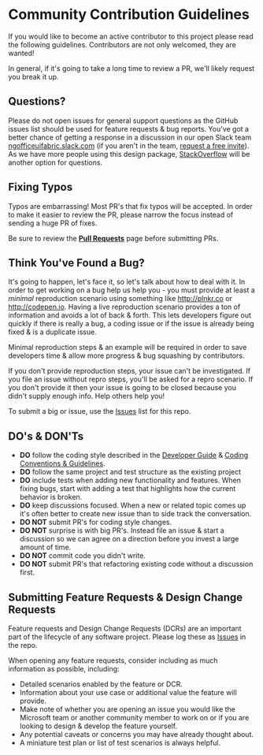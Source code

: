 # Community Contribution Guidelines

If you would like to become an active contributor to this project please read the following guidelines. Contributors are not only welcomed, they are wanted!

In general, if it's going to take a long time to review a PR, we'll likely request you break it up.

## Questions?

Please do not open issues for general support questions as the GitHub issues list should be used for feature requests & bug reports. You've got a better chance of getting a response in a discussion in our open Slack team [ngofficeuifabric.slack.com](https://ngofficeuifabric.slack.com) (if you aren't in the team, [request a free invite](http://ngofficeuifabric-slackin.azurewebsites.net/)). As we have more people using this design package, [StackOverflow](http://stackoverflow.com/questions/tagged/ng-office-ui-fabric) will be another option for questions.

## Fixing Typos

Typos are embarrassing! Most PR's that fix typos will be accepted. In order to make it easier to review the PR, please narrow the focus instead of sending a huge PR of fixes.

Be sure to review the **[Pull Requests](Pull-Requests.md)** page before submitting PRs.

## Think You've Found a Bug?

It's going to happen, let's face it, so let's talk about how to deal with it. In order to get working on a bug help us help you - you must provide at least a _minimal_ reproduction scenario using something like http://plnkr.co or http://codepen.io. Having a live reproduction scenario provides a ton of information and avoids a lot of back & forth. This lets developers figure out quickly if there is really a bug, a coding issue or if the issue is already being fixed & is a duplicate issue.

Minimal reproduction steps & an example will be required in order to save developers time & allow more progress & bug squashing by contributors.

If you don't provide reproduction steps, your issue can't be investigated. If you file an issue without repro steps, you'll be asked for a repro scenario. If you don't provide it then your issue is going to be closed because you didn't supply enough info. Help others help you!

To submit a big or issue, use the [Issues](/ngOfficeUIFabric/ng-officeuifabric/issues) list for this repo.

## DO's & DON'Ts

- **DO** follow the coding style described in the [Developer Guide](Developer-Guide) & [Coding Conventions & Guidelines](Coding-Conventions-and-Guidelines.md).
- **DO** follow the same project and test structure as the existing project
- **DO** include tests when adding new functionality and features. When fixing bugs, start with adding a test that highlights how the current behavior is broken.
- **DO** keep discussions focused. When a new or related topic comes up it's often better to create new issue than to side track the conversation.
- **DO NOT** submit PR's for coding style changes.
- **DO NOT** surprise is with big PR's. Instead file an issue & start a discussion so we can agree on a direction before you invest a large amount of time.
- **DO NOT** commit code you didn't write.
- **DO NOT** submit PR's that refactoring existing code without a discussion first. 

## Submitting Feature Requests & Design Change Requests
Feature requests and Design Change Requests (DCRs) are an important part of the lifecycle of any software project. Please log these as [Issues](/ngOfficeUIFabric/ng-officeuifabric/issues) in the repo. 

When opening any feature requests, consider including as much information as possible, including: 

- Detailed scenarios enabled by the feature or DCR.
- Information about your use case or additional value the feature will provide.
- Make note of whether you are opening an issue you would like the Microsoft team or another community member to work on or if you are looking to design & develop the feature yourself.
- Any potential caveats or concerns you may have already thought about.
- A miniature test plan or list of test scenarios is always helpful.